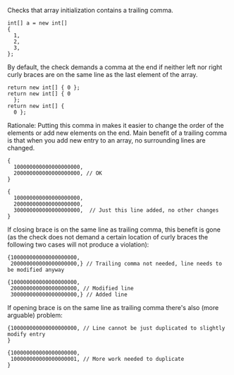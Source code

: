 <div>

Checks that array initialization contains a trailing comma.

</div>

    int[] a = new int[]
    {
      1,
      2,
      3,
    };
            

By default, the check demands a comma at the end if neither left nor
right curly braces are on the same line as the last element of the
array.

    return new int[] { 0 };
    return new int[] { 0
      };
    return new int[] {
      0 };
            

Rationale: Putting this comma in makes it easier to change the order of
the elements or add new elements on the end. Main benefit of a trailing
comma is that when you add new entry to an array, no surrounding lines
are changed.

    {
      100000000000000000000,
      200000000000000000000, // OK
    }

    {
      100000000000000000000,
      200000000000000000000,
      300000000000000000000,  // Just this line added, no other changes
    }
            

If closing brace is on the same line as trailing comma, this benefit is
gone (as the check does not demand a certain location of curly braces
the following two cases will not produce a violation):

    {100000000000000000000,
     200000000000000000000,} // Trailing comma not needed, line needs to be modified anyway

    {100000000000000000000,
     200000000000000000000, // Modified line
     300000000000000000000,} // Added line
            

If opening brace is on the same line as trailing comma there's also
(more arguable) problem:

    {100000000000000000000, // Line cannot be just duplicated to slightly modify entry
    }

    {100000000000000000000,
     100000000000000000001, // More work needed to duplicate
    }

